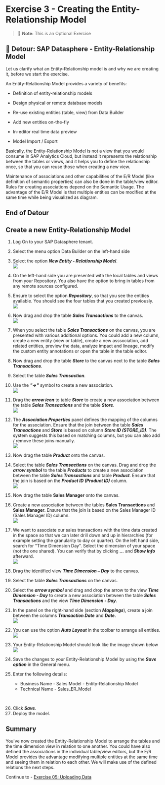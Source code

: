 # Exercise 3 - Creating the Entity-Relationship Model

>:memo: **Note:** This is an Optional Exercise

## :beginner: Detour: SAP Datasphere - Entity-Relationship Model

Let us clarify what an Entity-Relationship model is and why we are creating it, before we start the exercise.

An Entity-Relationship Model provides a variety of benefits:
- Definition of entity-relationship models<p>
- Design physical or remote database models<p>
- Re-use existing entities (table, view) from Data Builder<p>
- Add new entities on-the-fly<p>
- In-editor real time data preview<p>
- Model Import / Export<p>

Basically, the Entity-Relationship Model is not a view that you would consume in SAP Analytics Cloud, but instead it represents the relationship between the tables or views, and it helps you to define the relationship once, so that you can reuse those when creating a new view.

Maintenance of associations and other capabilities of the E/R Model (like definition of semantic properties) can also be done in the table/view editor. Rules for creating associations depend on the Semantic Usage. The advantage of the E/R Model is that multiple entities can be modified at the same time while being visualized as diagram.

## End of Detour

## Create a new Entity-Relationship Model

1. Log On to your SAP Datasphere tenant.
2. Select the menu option Data Builder on the left-hand side
3. Select the option ***New Entity - Relationship Model***.
<br>![](images/00_00_0041.png) 

4. On the left-hand side you are presented with the local tables and views from your Repository. You also
have the option to bring in tables from any remote sources configured.
5. Ensure to select the option ***Repository***, so that you see the entities available. You should see the four tables that you created previously.
<br>![](images/00_00_0042.png)   
  
6. Now drag and drop the table ***Sales Transactions*** to the canvas.
<br>![](images/00_00_0043.png) 

7. When you select the table ***Sales Transactions*** on the canvas, you are presented with various additional options. You could add a new column, create a new entity (view or table), create a new asssociation, add related entities, preview the data, analyze impact and lineage, modify the custom entity annotations or open the table in the table editor.

8. Now drag and drop the table ***Store*** to the canvas next to the table ***Sales Transactions***.
9. Select the table ***Sales Transaction***.
10. Use the ***"->"*** symbol to create a new association.
<br>![](images/00_00_0044.png)

11. Drag the ***arrow icon*** to table ***Store*** to create a new association between the table ***Sales Transactions*** and the table ***Store***.
<br>![](images/00_00_0045.png) 

12. The ***Association Properties*** panel defines the mapping of the columns for the association. Ensure that the join between the table ***Sales Transactions*** and ***Store*** is based on column ***Store ID (STORE_ID)***. The system suggests this based on matching columns, but you can also add / remove these joins manually.
<br>![](images/00_00_0047.png) 

13. Now drag the table ***Product*** onto the canvas.
14. Select the table ***Sales Transactions*** on the canvas. Drag and drop the ***arrow symbol*** to the table ***Products*** to create a new association between the table ***Sales Transactions*** and table ***Product***. Ensure that the join is based on the ***Product ID (Product ID)*** column.
<br>![](images/00_00_0048.png) 

15. Now drag the table **Sales Manager** onto the canvas.
16. Create a new association between the tables **Sales Transactions** and **Sales Manager**. Ensure that the join is based on the Sales Manager ID (Sales Manager ID) column.
<br>![](images/00_00_0046.png) 


17. We want to associate our sales transactions with the time data created in the space so that we can later drill down and up in hierarchies (for example setting the granularity to day or quarter). On the left hand side, search for "Time Dimension Day". Select the dimension of your space (not the one shared). You can verify that by clicking ***...*** and ***Show Info*** afterward. 
<br>![](images/00_00_0049.png) 

18. Drag the identified view ***Time Dimension – Day*** to the canvas.
19. Select the table ***Sales Transactions*** on the canvas.
20. Select the ***arrow symbol*** and drag and drop the arrow to the view ***Time Dimension - Day*** to create a new association between the table ***Sales Transactions*** and the view ***Time Dimension - Day***.
21. In the panel on the right-hand side (section ***Mappings***), create a join between the columns ***Transaction Date*** and ***Date***.
<br>![](images/00_00_0410.png) 

22. You can use the option ***Auto Layout*** in the toolbar to arrange all entities.
<br>![](images/00_00_0411.png) 

23. Your Entity-Relationship Model should look like the image shown below
<br>![](images/00_00_0412.png) 

24. Save the changes to your Entity-Relationship Model by using the ***Save option*** in the General menu.
25. Enter the following details:<br><ul><li>Business Name - Sales Model - Entity-Relationship Model</li><li>Technical Name - Sales_ER_Model
<br>  

26. Click ***Save***.
27. Deploy the model.


## Summary

You've now created the Entity-Relationship Model to arrange the tables and the time dimension view in relation to one another. You could have also defined the associations in the individual table/view editors, but the E/R Model provides the advantage modifying multiple entities at the same time and seeing them in relation to each other. We will make use of the defined relations the next steps.

Continue to - [Exercise 05: Uploading Data](../ex05/README.md)
